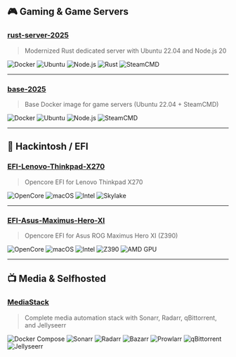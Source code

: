 ## 🎮 Gaming & Game Servers

### [rust-server-2025](https://github.com/AngelMartinezDevops/rust-server-2025)
> Modernized Rust dedicated server with Ubuntu 22.04 and Node.js 20

![Docker](https://img.shields.io/badge/Docker-2496ED?style=flat&logo=docker&logoColor=white)
![Ubuntu](https://img.shields.io/badge/Ubuntu_22.04-E95420?style=flat&logo=ubuntu&logoColor=white)
![Node.js](https://img.shields.io/badge/Node.js_20-339933?style=flat&logo=nodedotjs&logoColor=white)
![Rust](https://img.shields.io/badge/Rust-000000?style=flat&logo=rust&logoColor=white)
![SteamCMD](https://img.shields.io/badge/SteamCMD-000000?style=flat&logo=steam&logoColor=white)

---

### [base-2025](https://github.com/AngelMartinezDevops/base-2025)
> Base Docker image for game servers (Ubuntu 22.04 + SteamCMD)

![Docker](https://img.shields.io/badge/Docker-2496ED?style=flat&logo=docker&logoColor=white)
![Ubuntu](https://img.shields.io/badge/Ubuntu_22.04-E95420?style=flat&logo=ubuntu&logoColor=white)
![Node.js](https://img.shields.io/badge/Node.js_20-339933?style=flat&logo=nodedotjs&logoColor=white)
![SteamCMD](https://img.shields.io/badge/SteamCMD-000000?style=flat&logo=steam&logoColor=white)

---

## 🍎 Hackintosh / EFI

### [EFI-Lenovo-Thinkpad-X270](https://github.com/AngelMartinezDevops/EFI-Lenovo-Thinkpad-X270)
> Opencore EFI for Lenovo Thinkpad X270

![OpenCore](https://img.shields.io/badge/OpenCore-1.0.0-blue)
![macOS](https://img.shields.io/badge/macOS-Ventura-brightgreen?logo=apple)
![Intel](https://img.shields.io/badge/Intel_i5--6300U-0071C5?style=flat&logo=intel&logoColor=white)
![Skylake](https://img.shields.io/badge/Skylake-6th_Gen-0071C5?style=flat)

---

### [EFI-Asus-Maximus-Hero-XI](https://github.com/AngelMartinezDevops/EFI-Asus-Maximus-Hero-XI)
> Opencore EFI for Asus ROG Maximus Hero XI (Z390)

![OpenCore](https://img.shields.io/badge/OpenCore-1.0.0-blue)
![macOS](https://img.shields.io/badge/macOS-Ventura-brightgreen?logo=apple)
![Intel](https://img.shields.io/badge/Intel_i9--9900K-0071C5?style=flat&logo=intel&logoColor=white)
![Z390](https://img.shields.io/badge/Z390-Coffee_Lake-0071C5?style=flat)
![AMD GPU](https://img.shields.io/badge/AMD_GPU-Radeon-ED1C24?style=flat&logo=amd&logoColor=white)

---

## 📺 Media & Selfhosted

### [MediaStack](https://github.com/AngelMartinezDevops/MediaStack)
> Complete media automation stack with Sonarr, Radarr, qBittorrent, and Jellyseerr

![Docker Compose](https://img.shields.io/badge/Docker_Compose-2496ED?style=flat&logo=docker&logoColor=white)
![Sonarr](https://img.shields.io/badge/Sonarr-35C5F4?style=flat)
![Radarr](https://img.shields.io/badge/Radarr-FFC230?style=flat)
![Bazarr](https://img.shields.io/badge/Bazarr-7B68EE?style=flat)
![Prowlarr](https://img.shields.io/badge/Prowlarr-FF6347?style=flat)
![qBittorrent](https://img.shields.io/badge/qBittorrent-3BB9FF?style=flat)
![Jellyseerr](https://img.shields.io/badge/Jellyseerr-A020F0?style=flat)
